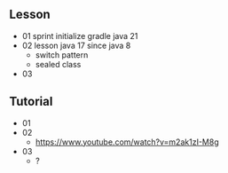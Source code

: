 ## Lesson
- 01 sprint initialize gradle java 21
- 02 lesson java 17 since java 8
  - switch pattern
  - sealed class
- 03

## Tutorial
- 01
- 02
  - https://www.youtube.com/watch?v=m2ak1zI-M8g
- 03 
  - ?